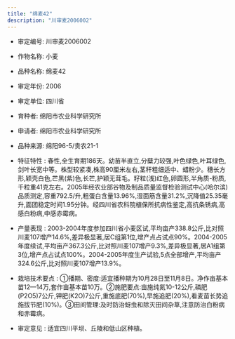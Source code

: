 ```yaml
---
title: "绵麦42"
description: "川审麦2006002"
---
```

* 审定编号:  川审麦2006002

*  作物名称:  小麦

*  品种名称:  绵麦42

*  审定年份:  2006

*  审定单位:  四川省

* 育种者:  绵阳市农业科学研究所

*  申请者:  绵阳市农业科学研究所

*  品种来源:  绵阳96-5/贵农21-1

*  特征特性 : 
春性,全生育期186天。幼苗半直立,分蘖力较强,叶色绿色,叶耳绿色,剑叶长宽中等。株型较紧凑,株高90厘米左右,茎秆粗细适中、蜡粉少。穗长方形,颖壳白色,芒黑(紫)色,长芒,护颖无茸毛。籽粒(浅)红色,卵圆形,半角质-粉质,千粒重41克左右。2005年经农业部谷物及制品质量监督检验测试中心(哈尔滨)品质测定,容重792.5/升,粗蛋白含量13.96%,湿面筋含量31.2%,沉降值25.35毫升,面团稳定时间1.95分钟。经四川省农科院植保所抗病性鉴定,高抗条锈病,高感白粉病,中感赤霉病。
 
*  产量表现 : 
2003-2004年度参加四川省小麦区试,平均亩产338.8公斤,比对照川麦107增产14.6%,差异极显著,居C组第1位,增产点占试点90%。2004-2005年度续试,平均亩产367.3公斤,比对照川麦107增产9.3%,差异极显著,居A1组第3位,增产点占试点100%。2004-2005年度生产试验,5点全部增产,平均亩产324.6公斤,比对照川麦107增产13.9%。

*  栽培技术要点 : 
①播期、密度:适宜播种期为10月28日至11月8日。净作亩基本苗12—14万,套作亩基本苗10万。②施肥要点:亩施纯氮10-12公斤,磷肥(P2O5)7公斤,钾肥(K2O)7公斤,重施底肥(70%),早施追肥(20%),看麦苗长势追施拔节肥(10%)。③田间管理:及时防治蚜虫和除灭田间杂草,注意防治白粉病和赤霉病。

*  审定意见 : 
适宜四川平坝、丘陵和低山区种植。
